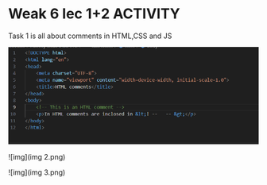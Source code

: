 <h1> Weak 6 lec 1+2 ACTIVITY</h1>
<p>Task 1 is all about comments in HTML,CSS and JS</p>

![img 1](img1.png)<br>

![img](img 2.png)<br>

![img](img 3.png)
